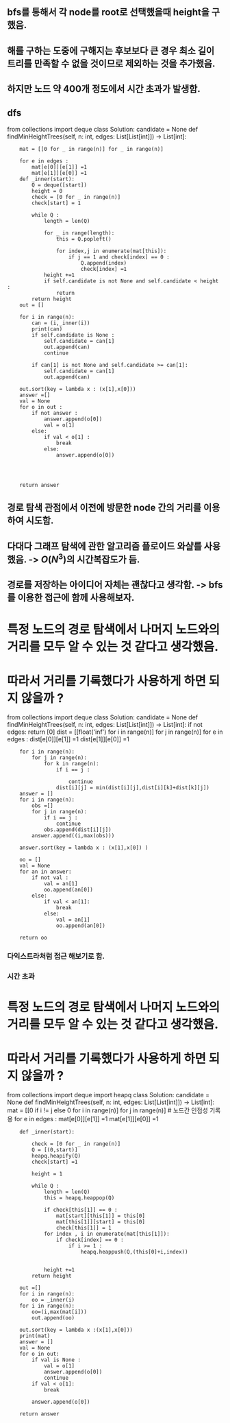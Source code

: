 ## bfs를 통해서 각 node를 root로 선택했을때 height을 구했음.
## 해를 구하는 도중에 구해지는 후보보다 큰 경우 최소 길이 트리를 만족할 수 없을 것이므로 제외하는 것을 추가했음.
## 하지만 노드 약 400개 정도에서 시간 초과가 발생함.
## dfs

from collections import deque
class Solution:
    candidate = None
    def findMinHeightTrees(self, n: int, edges: List[List[int]]) -> List[int]:

        mat = [[0 for _ in range(n)] for _ in range(n)]

        for e in edges :
            mat[e[0]][e[1]] =1
            mat[e[1]][e[0]] =1
        def _inner(start):
            Q = deque([start])
            height = 0
            check = [0 for _ in range(n)]
            check[start] = 1
            
            while Q :
                length = len(Q)

                for _ in range(length):
                    this = Q.popleft()
                    
                    for index,j in enumerate(mat[this]):
                        if j == 1 and check[index] == 0 :
                            Q.append(index)
                            check[index] =1
                height +=1
                if self.candidate is not None and self.candidate < height :
                    return 
            return height
        out = []
        
        for i in range(n):
            can = (i,_inner(i))
            print(can)
            if self.candidate is None :
                self.candidate = can[1]
                out.append(can)
                continue
            
            if can[1] is not None and self.candidate >= can[1]:
                self.candidate = can[1]
                out.append(can)
        
        out.sort(key = lambda x : (x[1],x[0]))
        answer =[]
        val = None
        for o in out :
            if not answer :
                answer.append(o[0])
                val = o[1]
            else:
                if val < o[1] :
                    break
                else:
                    answer.append(o[0])
        


        
        return answer



## 경로 탐색 관점에서 이전에 방문한 node 간의 거리를 이용하여 시도함.
## 다대다 그래프 탐색에 관한 알고리즘 플로이드 와샬를 사용했음. ->  $O(N^3)$의 시간복잡도가 듬.

## 경로를 저장하는 아이디어 자체는 괜찮다고 생각함. -> bfs를 이용한 접근에 함께 사용해보자.



# 특정 노드의 경로 탐색에서 나머지 노드와의 거리를 모두 알 수 있는 것 같다고 생각했음.
# 따라서 거리를 기록했다가 사용하게 하면 되지 않을까 ?
from collections import deque
class Solution:
    candidate = None
    def findMinHeightTrees(self, n: int, edges: List[List[int]]) -> List[int]:
        if not edges:
            return [0]
        dist = [[float('inf')  for i in range(n)] for j in range(n)]
        for e in edges :
            dist[e[0]][e[1]] =1
            dist[e[1]][e[0]] =1
        
        
        
        for i in range(n):
            for j in range(n):
                for k in range(n):
                    if i == j :
                        
                        continue
                    dist[i][j] = min(dist[i][j],dist[i][k]+dist[k][j]) 
        answer = []
        for i in range(n):
            obs =[]
            for j in range(n):
                if i == j :
                    continue
                obs.append(dist[i][j])
            answer.append((i,max(obs)))
        
        answer.sort(key = lambda x : (x[1],x[0]) )        
        
        oo = []
        val = None
        for an in answer:
            if not val :
                val = an[1]
                oo.append(an[0])
            else:
                if val < an[1]:
                    break
                else:
                    val = an[1]
                    oo.append(an[0])
        
        return oo



### 다익스트라처럼 접근 해보기로 함.
### 시간 초과


# 특정 노드의 경로 탐색에서 나머지 노드와의 거리를 모두 알 수 있는 것 같다고 생각했음.
# 따라서 거리를 기록했다가 사용하게 하면 되지 않을까 ?
from collections import deque
import heapq
class Solution:
    candidate = None
    def findMinHeightTrees(self, n: int, edges: List[List[int]]) -> List[int]:
        mat = [[0 if i != j else 0 for i in range(n)] for j in range(n)] # 노드간 인접성 기록용
        for e in edges :
            mat[e[0]][e[1]] =1
            mat[e[1]][e[0]] =1

        def _inner(start):
            
            check = [0 for _ in range(n)]
            Q = [(0,start)]
            heapq.heapify(Q)
            check[start] =1

            height = 1
            
            while Q :
                length = len(Q)
                this = heapq.heappop(Q)
                
                if check[this[1]] == 0 :
                    mat[start][this[1]] = this[0]
                    mat[this[1]][start] = this[0]
                    check[this[1]] = 1
                for index , i in enumerate(mat[this[1]]):
                    if check[index] == 0 :
                        if i >= 1 :
                            heapq.heappush(Q,(this[0]+i,index))
                
                
                height +=1
            return height
        
        out =[]
        for i in range(n):
            oo = _inner(i)
        for i in range(n):
            oo=(i,max(mat[i]))
            out.append(oo)
            
        out.sort(key = lambda x :(x[1],x[0]))
        print(mat)
        answer = []
        val = None
        for o in out:
            if val is None :
                val = o[1]
                answer.append(o[0])
                continue
            if val < o[1]:
                break
            
            answer.append(o[0])
        
        return answer
